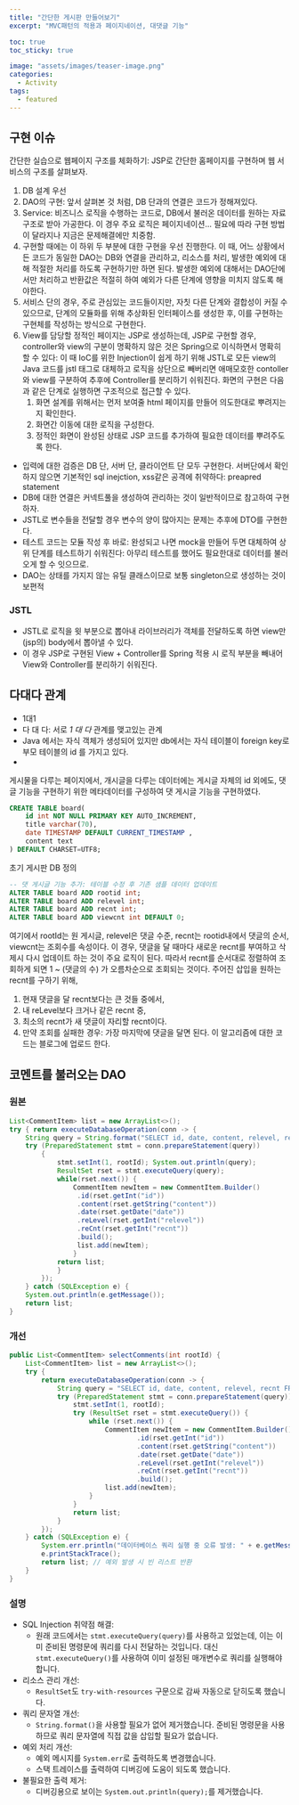 ```yaml
---
title: "간단한 게시판 만들어보기"
excerpt: "MVC패턴의 적용과 페이지네이션, 대댓글 기능"

toc: true
toc_sticky: true

image: "assets/images/teaser-image.png"
categories:
  - Activity
tags:
  - featured
---
```


## 구현 이슈

간단한 실습으로 웹페이지 구조를 체화하기: JSP로 간단한 홈페이지를 구현하며 웹 서비스의 구조를 살펴보자.
1. DB 설계 우선
2.  DAO의 구현: 앞서 살펴본 것 처럼, DB 단과의 연결은 코드가 정해져있다.
3. Service: 비즈니스 로직을 수행하는 코드로, DB에서 불러온 데이터를 원하는 자료구조로 받아 가공한다. 이 경우 주요 로직은 페이지네이션...  필요에 따라 구현 방법이 달라지나 지금은 문제해결에만 치중함.
4. 구현할 때에는 이 하위 두 부분에 대한 구현을 우선 진행한다. 이 때, 어느 상황에서든 코드가 동일한 DAO는 DB와 연결을 관리하고, 리소스를 처리, 발생한 예외에 대해 적절한 처리를 하도록 구현하기만 하면 된다. 발생한 예외에 대해서는 DAO단에서만 처리하고 반환값은 적절히 하여 예외가 다른 단계에 영향을 미치지 않도록 해야한다.
5. 서비스 단의 경우, 주로 관심있는 코드들이지만, 자칫 다른 단계와 결합성이 커질 수 있으므로, 단계의 모듈화를 위해 추상화된 인터페이스를 생성한 후, 이를 구현하는 구현체를 작성하는 방식으로 구현한다.
6. View를 담당할 정적인 페이지는 JSP로 생성하는데, JSP로 구현할 경우, controller와 view의 구분이 명확하지 않은 것은 Spring으로 이식하면서 명확히 할 수 있다: 이 때  IoC를 위한 Injection이 쉽게 하기 위해 JSTL로 모든 view의 Java 코드를 jstl 태그로 대체하고 로직을 상단으로 빼버리면 애매모호한 contoller 와 view를 구분하여 추후에 Controller를 분리하기 쉬워진다. 화면의 구현은 다음과 같은 단계로 실행하면 구조적으로 접근할 수 있다.
	1. 화면 설계를 위해서는 먼저 보여줄 html 페이지를 만들어 의도한대로 뿌려지는지 확인한다.
	2. 화면간 이동에 대한 로직을 구성한다.
	3. 정적인 화면이 완성된 상태로 JSP 코드를 추가하여 필요한 데이터를 뿌려주도록 한다.

- 입력에 대한 검증은 DB 단, 서버 단, 클라이언트 단 모두 구현한다. 서버단에서 확인하지 않으면 기본적인 sql inejction, xss같은 공격에 취약하다: preapred statement
- DB에 대한 연결은 커넥트풀을 생성하여 관리하는 것이 일반적이므로 참고하여 구현하자.
- JSTL로 변수들을 전달할 경우 변수의 양이 많아지는 문제는 추후에 DTO를 구현한다.
- 테스트 코드는 모듈 작성 후 바로: 완성되고 나면 mock을 만들어 두면 대체하여 상위 단계를 테스트하기 쉬워진다: 아무리 테스트를 했어도 필요한대로 데이터를 불러오게 할 수 잇으므로.
- DAO는 상태를 가지지 않는 유틸 클래스이므로 보통 singleton으로 생성하는 것이 보편적
### JSTL
- JSTL로 로직을 윗 부분으로 뽑아내 라이브러리가 객체를 전달하도록 하면 view만 (jsp의) body에서 뽑아낼 수 있다.
- 이 경우 JSP로 구현된 View + Controller를 Spring 적용 시 로직 부분을 빼내어 View와 Controller를 분리하기 쉬워진다.

## 다대다 관계
-  1대1 
- 다 대 다: 서로 _1 대 다_ 관계를 맺고있는 관계
- Java 에서는 자식 객체가 생성되어 있지만 db에서는 자식 테이블이 foreign key로 부모 테이블의 id 를 가지고 있다.
- 
게시물을 다루는 페이지에서, 개시글을 다루는 데이터에는 게시글 자체의 id 외에도, 댓글 기능을 구현하기 위한 메타데이터를 구성하여 댓 게시글 기능을 구현하였다. 

```SQL
CREATE TABLE board(
	id int NOT NULL PRIMARY KEY AUTO_INCREMENT,
	title varchar(70),
	date TIMESTAMP DEFAULT CURRENT_TIMESTAMP ,
	content text
) DEFAULT CHARSET=UTF8;
```
초기 게시판 DB 정의

```sql
-- 댓 게시글 기능 추가: 테이블 수정 후 기존 샘플 데이터 업데이트
ALTER TABLE board ADD rootid int;
ALTER TABLE board ADD relevel int;
ALTER TABLE board ADD recnt int;
ALTER TABLE board ADD viewcnt int DEFAULT 0;
```

여기에서 rootId는 원 게시글, relevel은 댓글 수준, recnt는 rootid내에서 댓글의 순서, viewcnt는 조회수를 속성이다.
이 경우, 댓글을 달 때마다 새로운 recnt를 부여하고 삭제시 다시 업데이트 하는 것이 주요 로직이 된다. 따라서 recnt를 순서대로 정렬하여 조회하게 되면 1 ~ (댓글의 수) 가 오름차순으로 조회되는 것이다.
주어진 삽입을 원하는 recnt를 구하기 위해, 
1. 현재 댓글을 달 recnt보다는 큰 것들 중에서,
2. 내 reLevel보다 크거나 같은 recnt 중,
3. 최소의 recnt가 새 댓글이 자리할 recnt이다.
4. 만약 조회를 실패한 경우: 가장 마지막에 댓글을 달면 된다.
이 알고리즘에 대한 코드는 블로그에 업로드 한다.

## 코멘트를 불러오는 DAO

### 원본

```java
List<CommentItem> list = new ArrayList<>();
try { return executeDatabaseOperation(conn -> {
	String query = String.format("SELECT id, date, content, relevel, recnt FROM comment WHERE rootid=? ORDER BY recnt asc;");
	try (PreparedStatement stmt = conn.prepareStatement(query)) 
		{ 
			stmt.setInt(1, rootId); System.out.println(query); 
			ResultSet rset = stmt.executeQuery(query);
			while(rset.next()) { 
				CommentItem newItem = new CommentItem.Builder()
				 .id(rset.getInt("id")) 
				 .content(rset.getString("content")) 
				 .date(rset.getDate("date")) 
				 .reLevel(rset.getInt("relevel")) 
				 .reCnt(rset.getInt("recnt"))
				 .build();
				 list.add(newItem);
				}
			return list;
			} 
		}); 
	} catch (SQLException e) {
	System.out.println(e.getMessage()); 
	return list;
}
```

### 개선
```java
public List<CommentItem> selectComments(int rootId) {
	List<CommentItem> list = new ArrayList<>();
	try {
	    return executeDatabaseOperation(conn -> {
	        String query = "SELECT id, date, content, relevel, recnt FROM comment WHERE rootid = ? ORDER BY recnt ASC";
	        try (PreparedStatement stmt = conn.prepareStatement(query)) {
	            stmt.setInt(1, rootId);
	            try (ResultSet rset = stmt.executeQuery()) {
	                while (rset.next()) {
	                    CommentItem newItem = new CommentItem.Builder()
	                            .id(rset.getInt("id"))
	                            .content(rset.getString("content"))
	                            .date(rset.getDate("date"))
	                            .reLevel(rset.getInt("relevel"))
	                            .reCnt(rset.getInt("recnt"))
	                            .build();
	                    list.add(newItem);
	                }
	            }
	            return list;
	        }
	    });
	} catch (SQLException e) {
	    System.err.println("데이터베이스 쿼리 실행 중 오류 발생: " + e.getMessage());
	    e.printStackTrace();
	    return list; // 예외 발생 시 빈 리스트 반환
	}
}
```

### 설명
- SQL Injection 취약점 해결:
    - 원래 코드에서는 `stmt.executeQuery(query)`를 사용하고 있었는데, 이는 이미 준비된 명령문에 쿼리를 다시 전달하는 것입니다. 대신 `stmt.executeQuery()`를 사용하여 이미 설정된 매개변수로 쿼리를 실행해야 합니다.
- 리소스 관리 개선:
    - `ResultSet`도 `try-with-resources` 구문으로 감싸 자동으로 닫히도록 했습니다.
- 쿼리 문자열 개선:
    - `String.format()`을 사용할 필요가 없어 제거했습니다. 준비된 명령문을 사용하므로 쿼리 문자열에 직접 값을 삽입할 필요가 없습니다.
- 예외 처리 개선:
    - 예외 메시지를 `System.err`로 출력하도록 변경했습니다.
    - 스택 트레이스를 출력하여 디버깅에 도움이 되도록 했습니다.
- 불필요한 출력 제거:
    - 디버깅용으로 보이는 `System.out.println(query);`를 제거했습니다.

